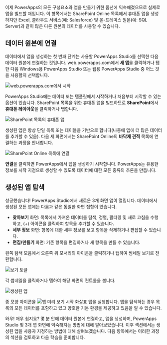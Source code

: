 이제 PowerApps의 모든 구성요소와 앱을 만들기 위한 옵션에 익숙해졌으므로 실제로 앱을 빌드할 때입니다. 이 항목에서는 SharePoint Online 목록에서 휴대폰 앱을 생성하지만 Excel, 클라우드 서비스(예: Salesforce) 및 온-프레미스 원본(예: SQL Server)과 같이 많은 다른 원본의 데이터를 사용할 수 있습니다.

## <a name="connect-to-a-data-source"></a>데이터 원본에 연결
데이터에서 앱을 생성하는 첫 번째 단계는 사용할 PowerApps Studio를 선택한 다음 데이터 원본에 연결하는 것입니다. web.powerapps.com에서 **새 앱**을 클릭하거나 탭한 다음 Windows용 PowerApps Studio 또는 웹용 PowerApps Studio 중 어느 것을 사용할지 선택합니다.

![web.powerapps.com에서 시작](./media/learning-create-first-app-powerapps/generate-choose-studio.png)

PowerApps Studio에는 데이터 또는 템플릿에서 시작하거나 처음부터 시작할 수 있는 옵션이 있습니다. SharePoint 목록을 위한 휴대폰 앱을 빌드하므로 **SharePoint**에서 **휴대폰 레이아웃**을 클릭하거나 탭합니다.

![SharePoint 목록의 휴대폰 앱](./media/learning-create-first-app-powerapps/generate-sharepoint-phone.png)

생성된 앱은 항상 단일 목록 또는 테이블을 기반으로 합니다(나중에 앱에 더 많은 데이터를 추가할 수 있음). 다음 세 화면에서는 SharePoint Online의 **바닥재 견적** 목록에 연결하는 과정을 안내합니다.

![SharePoint Online 목록에 연결](./media/learning-create-first-app-powerapps/generate-connect-list.png)

**연결**을 클릭하면 PowerApps에서 앱을 생성하기 시작합니다. PowerApps는 유용한 정보를 시작 지점으로 생성할 수 있도록 데이터에 대한 모든 종류의 추론을 만듭니다.

## <a name="explore-the-generated-app"></a>생성된 앱 탐색
성공했습니다! PowerApps Studio에서 새로운 3개 화면 앱이 열립니다. 데이터에서 생성된 모든 앱에는 다음과 같은 동일한 화면 집합이 있습니다.

* **찾아보기** 화면: 목록에서 가져온 데이터를 탐색, 정렬, 필터링 및 새로 고침을 수행하고, (+) 아이콘을 클릭하여 항목을 추가할 수 있습니다.
* **세부 정보** 화면: 항목에 대한 세부 정보를 보고 항목을 삭제하거나 편집할 수 있습니다.
* **편집/만들기** 화면: 기존 항목을 편집하거나 새 항목을 만들 수 있습니다.

왼쪽 탐색 모음에서 오른쪽 위 모서리의 아이콘을 클릭하거나 탭하여 썸네일 보기로 전환합니다. 

![보기 토글](./media/learning-create-first-app-powerapps/toggle-view.png)

각 썸네일을 클릭하거나 탭하여 해당 화면의 컨트롤을 봅니다.

![생성된 앱](./media/learning-create-first-app-powerapps/generate-finished-app.png)

종 모양 아이콘을 ![앱 미리 보기 시작 화살표](./media/learning-create-first-app-powerapps/f5-arrow-sm.png) 앱을 실행합니다. 앱을 탐색하는 경우 목록의 모든 데이터를 포함하고 있고 양호한 기본 환경을 제공하고 있음을 알 수 있습니다.

와우! 매우 쉽지요? 몇 분 안에 데이터 원본에 연결하고, 앱을 생성하며, PowerApps Studio 및 3개 앱 화면에 익숙해지는 방법에 대해 알아보았습니다. 이후 섹션에서는 생성된 앱을 사용자 지정하는 방법에 대해 살펴보겠습니다. 다음 항목에서는 이러한 과정의 섹션을 검토하고 다음 학습을 준비합니다.

